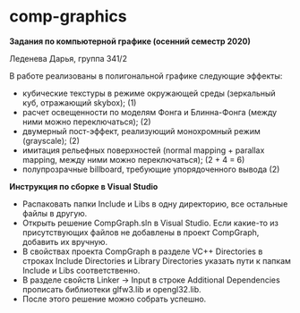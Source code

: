 # comp-graphics
**Задания по компьютерной графике (осенний семестр 2020)**  
  
Леденева Дарья, группа 341/2  
  
В работе реализованы в полигональной графике следующие эффекты:  
  
- кубические текстуры в режиме окружающей среды (зеркальный куб, отражающий skybox); (1)  
- расчет освещенности по моделям Фонга и Блинна-Фонга (между ними можно переключаться); (2)  
- двумерный пост-эффект, реализующий монохромный режим (grayscale); (2)  
- имитация рельефных поверхностей (normal mapping + parallax mapping, между ними можно переключаться); (2 + 4 = 6)  
- полупрозрачные billboard, требующие упорядоченного вывода (2)  
  
**Инструкция по сборке в Visual Studio**  
  
  - Распаковать папки Include и Libs в одну директорию, все остальные файлы в другую.  
  - Открыть решение CompGraph.sln в Visual Studio. Если какие-то из присутствующих файлов не добавлены в проект CompGraph, добавить их вручную.  
  - В свойствах проекта CompGraph в разделе VC++ Directories в строках Include Directories и Library Directories указать пути к папкам Include и Libs соответственно.  
  - В разделе свойств Linker -> Input в строке Additional Dependencies прописать библиотеки glfw3.lib и opengl32.lib.  
  - После этого решение можно собрать успешно.

